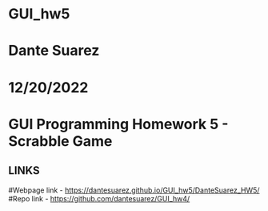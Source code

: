 # GUI_hw5
# Dante Suarez
# 12/20/2022
# GUI Programming Homework 5 - Scrabble Game

LINKS
------------------
#Webpage link - https://dantesuarez.github.io/GUI_hw5/DanteSuarez_HW5/
#Repo link - https://github.com/dantesuarez/GUI_hw4/

